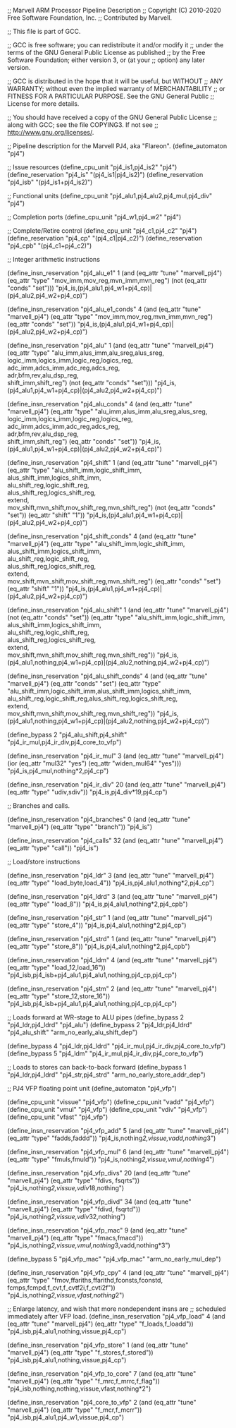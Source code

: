 ;; Marvell ARM Processor Pipeline Description
;; Copyright (C) 2010-2020 Free Software Foundation, Inc.
;; Contributed by Marvell.

;; This file is part of GCC.

;; GCC is free software; you can redistribute it and/or modify it
;; under the terms of the GNU General Public License as published
;; by the Free Software Foundation; either version 3, or (at your
;; option) any later version.

;; GCC is distributed in the hope that it will be useful, but WITHOUT
;; ANY WARRANTY; without even the implied warranty of MERCHANTABILITY
;; or FITNESS FOR A PARTICULAR PURPOSE.  See the GNU General Public
;; License for more details.

;; You should have received a copy of the GNU General Public License
;; along with GCC; see the file COPYING3.  If not see
;; <http://www.gnu.org/licenses/>.

;; Pipeline description for the Marvell PJ4, aka "Flareon".
(define_automaton "pj4")

;; Issue resources
(define_cpu_unit    "pj4_is1,pj4_is2"        "pj4")
(define_reservation "pj4_is"             "(pj4_is1|pj4_is2)")
(define_reservation "pj4_isb"            "(pj4_is1+pj4_is2)")

;; Functional units
(define_cpu_unit "pj4_alu1,pj4_alu2,pj4_mul,pj4_div" "pj4")

;; Completion ports
(define_cpu_unit "pj4_w1,pj4_w2"             "pj4")

;; Complete/Retire control
(define_cpu_unit    "pj4_c1,pj4_c2"          "pj4")
(define_reservation "pj4_cp"             "(pj4_c1|pj4_c2)")
(define_reservation "pj4_cpb"            "(pj4_c1+pj4_c2)")

;; Integer arithmetic instructions

(define_insn_reservation "pj4_alu_e1" 1
  (and (eq_attr "tune" "marvell_pj4")
       (eq_attr "type" "mov_imm,mov_reg,mvn_imm,mvn_reg")
       (not (eq_attr "conds" "set")))
                               "pj4_is,(pj4_alu1,pj4_w1+pj4_cp)|(pj4_alu2,pj4_w2+pj4_cp)")

(define_insn_reservation "pj4_alu_e1_conds" 4
  (and (eq_attr "tune" "marvell_pj4")
       (eq_attr "type" "mov_imm,mov_reg,mvn_imm,mvn_reg")
       (eq_attr "conds" "set"))
                               "pj4_is,(pj4_alu1,pj4_w1+pj4_cp)|(pj4_alu2,pj4_w2+pj4_cp)")

(define_insn_reservation "pj4_alu" 1
  (and (eq_attr "tune" "marvell_pj4")
       (eq_attr "type" "alu_imm,alus_imm,alu_sreg,alus_sreg,\
                        logic_imm,logics_imm,logic_reg,logics_reg,\
                        adc_imm,adcs_imm,adc_reg,adcs_reg,\
                        adr,bfm,rev,alu_dsp_reg,\
                        shift_imm,shift_reg")
       (not (eq_attr "conds" "set")))
                               "pj4_is,(pj4_alu1,pj4_w1+pj4_cp)|(pj4_alu2,pj4_w2+pj4_cp)")

(define_insn_reservation "pj4_alu_conds" 4
  (and (eq_attr "tune" "marvell_pj4")
       (eq_attr "type" "alu_imm,alus_imm,alu_sreg,alus_sreg,\
                        logic_imm,logics_imm,logic_reg,logics_reg,\
                        adc_imm,adcs_imm,adc_reg,adcs_reg,\
                        adr,bfm,rev,alu_dsp_reg,\
                        shift_imm,shift_reg")
       (eq_attr "conds" "set"))
                               "pj4_is,(pj4_alu1,pj4_w1+pj4_cp)|(pj4_alu2,pj4_w2+pj4_cp)")

(define_insn_reservation "pj4_shift" 1
  (and (eq_attr "tune" "marvell_pj4")
       (eq_attr "type" "alu_shift_imm,logic_shift_imm,\
                        alus_shift_imm,logics_shift_imm,\
                        alu_shift_reg,logic_shift_reg,\
                        alus_shift_reg,logics_shift_reg,\
                        extend,\
                        mov_shift,mvn_shift,mov_shift_reg,mvn_shift_reg")
       (not (eq_attr "conds" "set"))
       (eq_attr "shift" "1"))  "pj4_is,(pj4_alu1,pj4_w1+pj4_cp)|(pj4_alu2,pj4_w2+pj4_cp)")

(define_insn_reservation "pj4_shift_conds" 4
  (and (eq_attr "tune" "marvell_pj4")
       (eq_attr "type" "alu_shift_imm,logic_shift_imm,\
                        alus_shift_imm,logics_shift_imm,\
                        alu_shift_reg,logic_shift_reg,\
                        alus_shift_reg,logics_shift_reg,\
                        extend,\
                        mov_shift,mvn_shift,mov_shift_reg,mvn_shift_reg")
       (eq_attr "conds" "set")
       (eq_attr "shift" "1"))  "pj4_is,(pj4_alu1,pj4_w1+pj4_cp)|(pj4_alu2,pj4_w2+pj4_cp)")

(define_insn_reservation "pj4_alu_shift" 1
  (and (eq_attr "tune" "marvell_pj4")
       (not (eq_attr "conds" "set"))
       (eq_attr "type" "alu_shift_imm,logic_shift_imm,\
                        alus_shift_imm,logics_shift_imm,\
                        alu_shift_reg,logic_shift_reg,\
                        alus_shift_reg,logics_shift_reg,\
                        extend,\
                        mov_shift,mvn_shift,mov_shift_reg,mvn_shift_reg"))
                               "pj4_is,(pj4_alu1,nothing,pj4_w1+pj4_cp)|(pj4_alu2,nothing,pj4_w2+pj4_cp)")

(define_insn_reservation "pj4_alu_shift_conds" 4
  (and (eq_attr "tune" "marvell_pj4")
       (eq_attr "conds" "set")
       (eq_attr "type" "alu_shift_imm,logic_shift_imm,alus_shift_imm,logics_shift_imm,\
                        alu_shift_reg,logic_shift_reg,alus_shift_reg,logics_shift_reg,\
                        extend,\
                        mov_shift,mvn_shift,mov_shift_reg,mvn_shift_reg"))
                               "pj4_is,(pj4_alu1,nothing,pj4_w1+pj4_cp)|(pj4_alu2,nothing,pj4_w2+pj4_cp)")

(define_bypass 2 "pj4_alu_shift,pj4_shift"
                 "pj4_ir_mul,pj4_ir_div,pj4_core_to_vfp")

(define_insn_reservation "pj4_ir_mul" 3
  (and (eq_attr "tune" "marvell_pj4")
       (ior (eq_attr "mul32" "yes")
	    (eq_attr "widen_mul64" "yes")))
		     "pj4_is,pj4_mul,nothing*2,pj4_cp")

(define_insn_reservation "pj4_ir_div" 20
  (and (eq_attr "tune" "marvell_pj4") 
       (eq_attr "type" "udiv,sdiv")) "pj4_is,pj4_div*19,pj4_cp")

;; Branches and calls.

(define_insn_reservation "pj4_branches" 0
  (and (eq_attr "tune" "marvell_pj4") (eq_attr "type" "branch")) "pj4_is")

(define_insn_reservation "pj4_calls" 32
  (and (eq_attr "tune" "marvell_pj4") (eq_attr "type" "call")) "pj4_is")

;; Load/store instructions

(define_insn_reservation "pj4_ldr"  3
  (and (eq_attr "tune" "marvell_pj4")
       (eq_attr "type" "load_byte,load_4"))
                       "pj4_is,pj4_alu1,nothing*2,pj4_cp")

(define_insn_reservation "pj4_ldrd" 3
  (and (eq_attr "tune" "marvell_pj4")
       (eq_attr "type" "load_8"))
                       "pj4_is,pj4_alu1,nothing*2,pj4_cpb")

(define_insn_reservation "pj4_str"  1
  (and (eq_attr "tune" "marvell_pj4")
       (eq_attr "type" "store_4"))
                       "pj4_is,pj4_alu1,nothing*2,pj4_cp")

(define_insn_reservation "pj4_strd" 1
  (and (eq_attr "tune" "marvell_pj4")
       (eq_attr "type" "store_8"))
                       "pj4_is,pj4_alu1,nothing*2,pj4_cpb")

(define_insn_reservation "pj4_ldm" 4
  (and (eq_attr "tune" "marvell_pj4")
       (eq_attr "type" "load_12,load_16")) "pj4_isb,pj4_isb+pj4_alu1,pj4_alu1,nothing,pj4_cp,pj4_cp")

(define_insn_reservation "pj4_stm" 2
  (and (eq_attr "tune" "marvell_pj4")
       (eq_attr "type" "store_12,store_16")) "pj4_isb,pj4_isb+pj4_alu1,pj4_alu1,nothing,pj4_cp,pj4_cp")

;; Loads forward at WR-stage to ALU pipes
(define_bypass 2 "pj4_ldr,pj4_ldrd" "pj4_alu")
(define_bypass 2 "pj4_ldr,pj4_ldrd" "pj4_alu_shift" "arm_no_early_alu_shift_dep")

(define_bypass 4 "pj4_ldr,pj4_ldrd" "pj4_ir_mul,pj4_ir_div,pj4_core_to_vfp")
(define_bypass 5 "pj4_ldm" "pj4_ir_mul,pj4_ir_div,pj4_core_to_vfp")

;; Loads to stores can back-to-back forward
(define_bypass 1 "pj4_ldr,pj4_ldrd" "pj4_str,pj4_strd" "arm_no_early_store_addr_dep")

;; PJ4 VFP floating point unit
(define_automaton "pj4_vfp")

(define_cpu_unit "vissue" "pj4_vfp")
(define_cpu_unit "vadd"   "pj4_vfp")
(define_cpu_unit "vmul"   "pj4_vfp")
(define_cpu_unit "vdiv"   "pj4_vfp")
(define_cpu_unit "vfast"  "pj4_vfp")

(define_insn_reservation "pj4_vfp_add"  5
  (and (eq_attr "tune" "marvell_pj4")
       (eq_attr "type" "fadds,faddd")) "pj4_is,nothing*2,vissue,vadd,nothing*3")

(define_insn_reservation "pj4_vfp_mul"  6
  (and (eq_attr "tune" "marvell_pj4")
       (eq_attr "type" "fmuls,fmuld")) "pj4_is,nothing*2,vissue,vmul,nothing*4")

(define_insn_reservation "pj4_vfp_divs" 20
  (and (eq_attr "tune" "marvell_pj4")
       (eq_attr "type" "fdivs, fsqrts"))       "pj4_is,nothing*2,vissue,vdiv*18,nothing")

(define_insn_reservation "pj4_vfp_divd" 34
  (and (eq_attr "tune" "marvell_pj4")
       (eq_attr "type" "fdivd, fsqrtd"))       "pj4_is,nothing*2,vissue,vdiv*32,nothing")

(define_insn_reservation "pj4_vfp_mac"  9
  (and (eq_attr "tune" "marvell_pj4")
       (eq_attr "type" "fmacs,fmacd"))
                       "pj4_is,nothing*2,vissue,vmul,nothing*3,vadd,nothing*3")

(define_bypass 5 "pj4_vfp_mac" "pj4_vfp_mac" "arm_no_early_mul_dep")

(define_insn_reservation "pj4_vfp_cpy"  4
  (and (eq_attr "tune" "marvell_pj4")
       (eq_attr "type" "fmov,ffariths,ffarithd,fconsts,fconstd,\
                        fcmps,fcmpd,f_cvt,f_cvtf2i,f_cvti2f"))
"pj4_is,nothing*2,vissue,vfast,nothing*2")

;; Enlarge latency, and wish that more nondependent insns are
;; scheduled immediately after VFP load.
(define_insn_reservation "pj4_vfp_load" 4
  (and (eq_attr "tune" "marvell_pj4")
       (eq_attr "type" "f_loads,f_loadd"))    "pj4_isb,pj4_alu1,nothing,vissue,pj4_cp")

(define_insn_reservation "pj4_vfp_store" 1
  (and (eq_attr "tune" "marvell_pj4")
       (eq_attr "type" "f_stores,f_stored"))  "pj4_isb,pj4_alu1,nothing,vissue,pj4_cp")

(define_insn_reservation "pj4_vfp_to_core" 7
  (and (eq_attr "tune" "marvell_pj4")
       (eq_attr "type" "f_mrc,f_mrrc,f_flag")) "pj4_isb,nothing,nothing,vissue,vfast,nothing*2")

(define_insn_reservation "pj4_core_to_vfp" 2
  (and (eq_attr "tune" "marvell_pj4")
       (eq_attr "type" "f_mcr,f_mcrr")) "pj4_isb,pj4_alu1,pj4_w1,vissue,pj4_cp")

